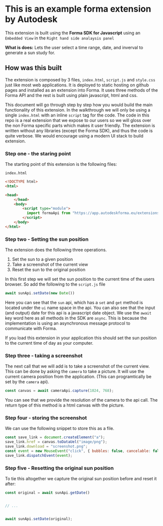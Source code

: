 # This is an example forma extension by Autodesk

This extension is built using the **Forma SDK for Javascript** using an `Embedded View` in the `Right hand side analaysis panel`

**What is does:** Lets the user select a time range, date, and inverval to generate a sun study for. 

## How was this built

The extension is composed by 3 files, `index.html`, `script.js` and `style.css` just like most web applications. It is deployed to static hosting on github pages and installed as an extension into Forma. It uses three methods of the Forma API and the rest is built using plain javascript, html and css. 

This document will go through step by step how you would build the main functionality of this extension. In the walkthrough we will only be using a single `index.html` with an inline `script` tag for the code. The code in this repo is a real extension that we expose to our users so we will gloss over the non Forma specific parts which makes it user friendly. The extension is written without any libraries (except the Forma SDK), and thus the code is quite verbose. We would encourage using a modern UI stack to build extension.

### Step one - the staring point

The starting point of this extension is the following files: 

`index.html`
```html
<!DOCTYPE html>
<html>

<head>
    </head>
    <body>
        <script type="module">
          import formaApi from "https://app.autodeskforma.eu/extensions/preview/sdk.js"
        </script>
    </body>
</html>
```

### Step two - Setting the sun position

The extension does the following three operations.
  1. Set the sun to a given position
  2. Take a screenshot of the current view
  3. Reset the sun to the original position

In this first step we will set the sun position to the current time of the users browser.
So add the following to the `script.js` file

```js
await sunApi.setDate(new Date())
```

Here you can see that the `sun` api, which has a `set` and `get` method is located under
the `ui` name space in the api. You can also see that the input (and output) date for this api is a javascript date object. We use the `await` key word here as all methods in the SDK
are `async`. This is because the implementation is using an asynchronous message protocol to
communicate with Forma. 

If you load this extension in your application this should set the sun position to the current time of day as your computer.

### Step three - taking a screenshot

The next call that we will add is to take a screenshot of the current view. This
can be done by asking the `camera` to take a picture. It will use the current 
camera position from the application. (This can programtically be set by the `camera` api).

```js
const canvas = await cameraApi.capture(1024, 768);
```

You can see that we provide the resolution of the camera to the api call. The return 
type of this method is a html canvas with the picture. 

### Step four - storing the screenshot

We can use the following snippet to store this as a file.

```js
const save_link = document.createElement("a");
save_link.href = canvas.toDataUel("image/png");
save_link.download = "screenshot.png";
const event = new MouseEvent("click", { bubbles: false, cancelable: false });
save_link.dispatchEvent(event);
```

### Step five - Resetting the original sun position

To tie this altogether we capture the original sun position before and reset it after:

```js
const original = await sunApi.getDate()


// ...


await sunApi.setDate(original);

```